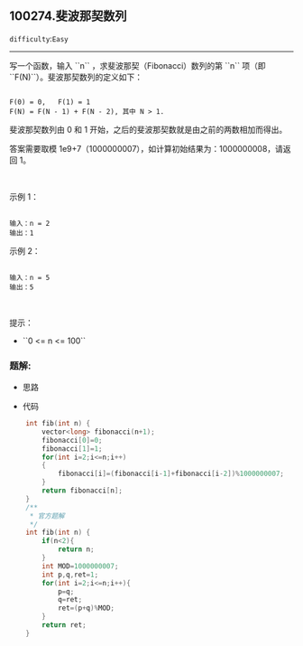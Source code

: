 ## 100274.斐波那契数列
``difficulty``:``Easy``  
<hr>
写一个函数，输入 ``n`` ，求斐波那契（Fibonacci）数列的第 ``n`` 项（即 ``F(N)``）。斐波那契数列的定义如下：

```

F(0) = 0,   F(1) = 1
F(N) = F(N - 1) + F(N - 2), 其中 N > 1.
```

斐波那契数列由 0 和 1 开始，之后的斐波那契数就是由之前的两数相加而得出。

答案需要取模 1e9+7（1000000007），如计算初始结果为：1000000008，请返回 1。

 

示例 1：

```

输入：n = 2
输出：1

```

示例 2：

```

输入：n = 5
输出：5

```

 

提示：

<ul>
	<li>``0 <= n <= 100``</li>
</ul>

### 题解:  
* 思路  

* 代码  
```c++
	int fib(int n) {
		vector<long> fibonacci(n+1);
        fibonacci[0]=0;
        fibonacci[1]=1;
        for(int i=2;i<=n;i++)
        {
            fibonacci[i]=(fibonacci[i-1]+fibonacci[i-2])%1000000007;
        }
        return fibonacci[n];
    }
	/**
     * 官方题解
     */
    int fib(int n) {
        if(n<2){
            return n;
        }
        int MOD=1000000007;
        int p,q,ret=1;
        for(int i=2;i<=n;i++){
            p=q;
            q=ret;
            ret=(p+q)%MOD;
        }
        return ret;
    }
```